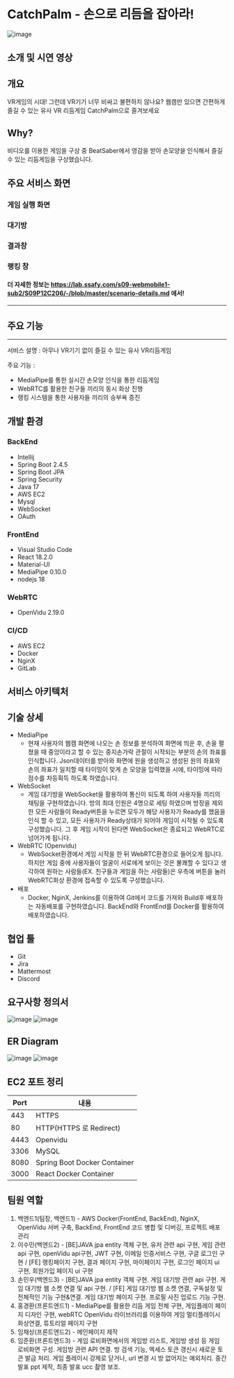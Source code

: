 # CatchPalm - 손으로 리듬을 잡아라!
![image](/uploads/b3b8e6b0d33f350b50090cb42dd6c4d6/image.png)
## 소개 및 시연 영상

## 개요
VR게임의 시대! 그런데 VR기기 너무 비싸고 불편하지 않나요? 웹캠만 있으면 간편하게 즐길 수 있는 유사 VR 리듬게임 CatchPalm으로 즐겨보세요

## Why?
비디오를 이용한 게임을 구상 중 BeatSaber에서 영감을 받아 손모양을 인식해서 즐길 수 있는 리듬게임을 구상했습니다.

## 주요 서비스 화면

### 게임 실행 화면

### 대기방

### 결과창

### 랭킹 창

#### 더 자세한 정보는 https://lab.ssafy.com/s09-webmobile1-sub2/S09P12C206/-/blob/master/scenario-details.md 에서!

---

## 주요 기능
---
서비스 설명 : 아무나 VR기기 없이 즐길 수 있는 유사 VR리듬게임

주요 기능 :
- MediaPipe를 통한 실시간 손모양 인식을 통한 리듬게임
- WebRTC를 활용한 친구들 끼리의 동시 화상 진행
- 랭킹 시스템을 통한 사용자들 끼리의 승부욕 증진

## 개발 환경
### BackEnd
- Intellij
- Spring Boot 2.4.5
- Spring Boot JPA
- Spring Security
- Java 17
- AWS EC2
- Mysql
- WebSocket
- OAuth
### FrontEnd
- Visual Studio Code
- React 18.2.0
- Material-UI 
- MediaPipe 0.10.0
- nodejs 18
### WebRTC
- OpenVidu 2.19.0
### CI/CD
- AWS EC2
- Docker
- NginX
- GitLab

## 서비스 아키텍처

## 기술 상세
- MediaPipe
  - 현재 사용자의 웹캠 화면에 나오는 손 정보를 분석하여 화면에 띄운 후, 손을 펼쳤을 때 중앙이라고 할 수 있는 중지손가락 관절이 시작되는 부분의 손의 좌표를 인식합니다. Json데이터를 받아와 화면에 원을 생성하고 생성된 원의 좌표와 손의 좌표가 일치할 때 타이밍이 맞게 손 모양을 입력했을 시에, 타이밍에 따라 점수를 차등획득 하도록 하였습니다.
- WebSocket
  - 게임 대기방을 WebSocket을 활용하여 통신이 되도록 하여 사용자들 끼리의 채팅을 구현하였습니다. 방의 최대 인원은 4명으로 세팅 하였으며 방장을 제외한 모든 사람들이 Ready버튼을 누르면 모두가 해당 사용자가 Ready를 했음을 인식 할 수 있고, 모든 사용자가 Ready상태가 되어야 게임이 시작될 수 있도록 구성했습니다. 그 후 게임 시작이 된다면 WebSocket은 종료되고 WebRTC로 넘어가게 됩니다.
- WebRTC (Openvidu)
  - WebSocket환경에서 게임 시작을 한 뒤 WebRTC환경으로 들어오게 됩니다. 하지만 게임 중에 사용자들이 얼굴이 서로에게 보이는 것은 불쾌할 수 있다고 생각하여 원하는 사람들(EX. 친구들과 게임을 하는 사람들)은 우측에 버튼을 눌러 WebRTC화상 환경에 접속할 수 있도록 구성했습니다.
- 배포
  - Docker, NginX, Jenkins를 이용하여 Git에서 코드를 가져와 Build후 배포하는 자동배포를 구현하였습니다. BackEnd와 FrontEnd를 Docker를 활용하여 배포하였습니다.

## 협업 툴
- Git
- Jira
- Mattermost
- Discord

## 요구사항 정의서
![image](/uploads/5b79fcf3490948ac721ac5e13c1ea85d/image.png)
![image](/uploads/14b8ae3e622d16289031963fca965dea/image.png)

## ER Diagram
![image](/uploads/373466011e559dcfcf3d367167bf51b6/image.png)
![image](/uploads/d213e0a9c736d478a899096ea0c6a518/image.png)

## EC2 포트 정리
|Port|내용|
|------|---|
|443|HTTPS|
|80|HTTP(HTTPS 로 Redirect)|
|4443|Openvidu|
|3306|MySQL|
|8080|Spring Boot Docker Container|
|3000|React Docker Container|


## 팀원 역할
1. 백엔드1(팀장, 백엔드1) - AWS Docker(FrontEnd, BackEnd), NginX, OpenVidu 서버 구축, BackEnd, FrontEnd 코드 병합 및 디버깅, 프로젝트 배포 관리 
2. 이수민(백엔드2) - [BE]JAVA jpa entity 객체 구현, 유저 관련 api 구현, 게임 관련 api 구현, openVidu api구현, JWT 구현, 이메일 인증서비스 구현, 구글 로그인 구현 / [FE] 랭킹페이지 구현, 결과 페이지 구현, 마이페이지 구현, 로그인 페이지 ui 구현, 회원가입 페이지 ui 구현 
3. 손민우(백엔드3) - [BE]JAVA jpa entity 객체 구현. 게임 대기방 관련 api 구현. 게임 대기방 웹 소켓 연결 및 api 구현. / [FE] 게임 대기방 웹 소켓 연결, 구독설정 및 전체적인 기능 구현&연결. 게임 대기방 페이지 구현. 프로필 사진 업로드 기능 구현.
4. 홍경환(프론트엔드1) - MediaPipe를 활용한 리듬 게임 전체 구현, 게임플레이 페이지 디자인 구현, webRTC OpenVidu 라이브러리를 이용하여 게임 멀티플레이시 화상연결, 튜토리얼 페이지 구현
5. 임채상(프론트엔드2) - 메인페이지 제작
6. 임준환(프론트엔드3) - 게임 로비화면에서의 게임방 리스트, 게임방 생성 등 게임 로비화면 구성. 게임방 관련 API 연결. 방 검색 기능, 엑세스 토큰 갱신시 새로운 토큰 발급 처리. 게임 플레이시 강제로 닫거나, url 변경 시 방 없어지는 예외처리. 중간발표 ppt 제작, 최종 발표 ucc 촬영 보조.
